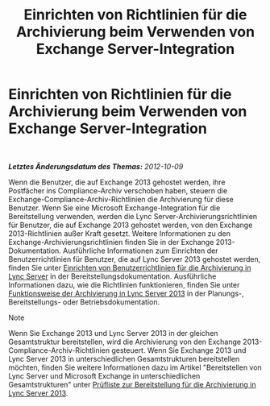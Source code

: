 ﻿---
title: Einrichten von Richtlinien für die Archivierung beim Verwenden von Exchange Server-Integration
TOCTitle: Einrichten von Richtlinien für die Archivierung beim Verwenden von Exchange Server-Integration
ms:assetid: 8b9b2bad-a4b3-42e1-85a7-04022e9442ad
ms:mtpsurl: https://technet.microsoft.com/de-de/library/JJ205063(v=OCS.15)
ms:contentKeyID: 49294685
ms.date: 05/19/2016
mtps_version: v=OCS.15
ms.translationtype: HT
---

# Einrichten von Richtlinien für die Archivierung beim Verwenden von Exchange Server-Integration

 

_**Letztes Änderungsdatum des Themas:** 2012-10-09_

Wenn die Benutzer, die auf Exchange 2013 gehostet werden, ihre Postfächer ins Compliance-Archiv verschoben haben, steuern die Exchange-Compliance-Archiv-Richtlinien die Archivierung für diese Benutzer. Wenn Sie eine Microsoft Exchange-Integration für die Bereitstellung verwenden, werden die Lync Server-Archivierungsrichtlinien für Benutzer, die auf Exchange 2013 gehostet werden, von den Exchange 2013-Richtlinien außer Kraft gesetzt. Weitere Informationen zu den Exchange-Archivierungsrichtlinien finden Sie in der Exchange 2013-Dokumentation. Ausführliche Informationen zum Einrichten der Benutzerrichtlinien für Benutzer, die auf Lync Server 2013 gehostet werden, finden Sie unter [Einrichten von Benutzerrichtlinien für die Archivierung in Lync Server](lync-server-2013-setting-up-user-policies-for-archiving-in-lync-server.md) in der Bereitstellungsdokumentation. Ausführliche Informationen dazu, wie die Richtlinien funktionieren, finden Sie unter [Funktionsweise der Archivierung in Lync Server 2013](lync-server-2013-how-archiving-works.md) in der Planungs-, Bereitstellungs- oder Betriebsdokumentation.


> [!NOTE]
> Wenn Sie Exchange 2013 und Lync Server 2013 in der gleichen Gesamtstruktur bereitstellen, wird die Archivierung von den Exchange 2013-Compliance-Archiv-Richtlinien gesteuert. Wenn Sie Exchange 2013 und Lync Server 2013 in unterschiedlichen Gesamtstrukturen bereitstellen möchten, finden Sie weitere Informationen dazu im Artikel "Bereitstellen von Lync Server und Microsoft Exchange in unterschiedlichen Gesamtstrukturen" unter <A href="lync-server-2013-deployment-checklist-for-archiving.md">Prüfliste zur Bereitstellung für die Archivierung in Lync Server 2013</A>.


